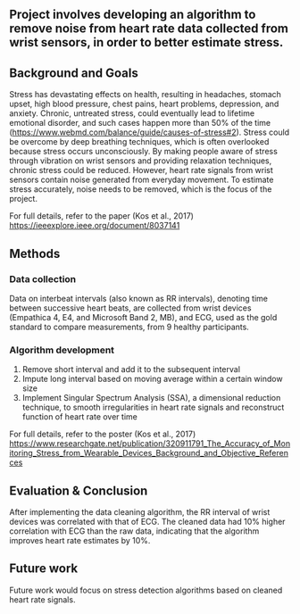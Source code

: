 ## Project involves developing an algorithm to remove noise from heart rate data collected from wrist sensors, in order to better estimate stress. 

## Background and Goals
Stress has devastating effects on health, resulting in headaches, stomach upset, high blood pressure, chest pains, heart problems, depression, and anxiety. Chronic, untreated stress, could eventually lead to lifetime emotional disorder, and such cases happen more than 50% of the time (https://www.webmd.com/balance/guide/causes-of-stress#2). Stress could be overcome by deep breathing techniques, which is often overlooked because stress occurs unconsciously. By making people aware of stress through vibration on wrist sensors and providing relaxation techniques, chronic stress could be reduced. However, heart rate signals from wrist sensors contain noise generated from everyday movement. To estimate stress accurately, noise needs to be removed, which is the focus of the project.

For full details, refer to the paper (Kos et al., 2017) https://ieeexplore.ieee.org/document/8037141

## Methods

### Data collection

Data on interbeat intervals (also known as RR intervals), denoting time between successive heart beats, are collected from wrist devices (Empathica 4, E4, and Microsoft Band 2, MB), and ECG, used as the gold standard to compare measurements, from 9 healthy participants. 

### Algorithm development

1. Remove short interval and add it to the subsequent interval
2. Impute long interval based on moving average within a certain window size
3. Implement Singular Spectrum Analysis (SSA), a dimensional reduction technique, to smooth irregularities in heart rate signals and reconstruct function of heart rate over time

For full details, refer to the poster (Kos et al., 2017) https://www.researchgate.net/publication/320911791_The_Accuracy_of_Monitoring_Stress_from_Wearable_Devices_Background_and_Objective_References

## Evaluation & Conclusion

After implementing the data cleaning algorithm, the RR interval of wrist devices was correlated with that of ECG. The cleaned data had 10% higher correlation with ECG than the raw data, indicating that the algorithm improves heart rate estimates by 10%.

## Future work

Future work would focus on stress detection algorithms based on cleaned heart rate signals. 

